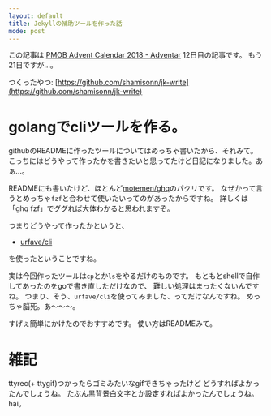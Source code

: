 ```yaml
---
layout: default
title: Jekyllの補助ツールを作った話
mode: post
---
```


この記事は [PMOB Advent Calendar 2018 - Adventar](https://adventar.org/calendars/3478) 12日目の記事です。
もう21日ですが…。

つくったやつ: [https://github.com/shamisonn/jk-write](https://github.com/shamisonn/jk-write)

<!--readmore-->

# golangでcliツールを作る。

githubのREADMEに作ったツールについてはめっちゃ書いたから、それみて。
こっちにはどうやって作ったかを書きたいと思ってたけど日記になりました。あぁ…。
 
READMEにも書いたけど、ほとんど[motemen/ghq](https://github.com/motemen/ghq)のパクリです。
なぜかって言うとめっちゃ`fzf`と合わせて使いたいってのがあったからですね。
詳しくは「ghq fzf」でググれば大体わかると思われますぞ。

つまりどうやって作ったかというと、

- [urfave/cli](https://github.com/urfave/cli)

を使ったということですね。

実は今回作ったツールは`cp`とか`ls`をやるだけのものです。
もともとshellで自作してあったのをgoで書き直しただけなので、
難しい処理はまったくないんですね。
つまり、そう、`urfave/cli`を使ってみました、ってだけなんですね。
めっちゃ脳死。あ〜〜〜。

すげぇ簡単にかけたのでおすすめです。
使い方はREADMEみて。

# 雑記

ttyrec(+ ttygif)つかったらゴミみたいなgifできちゃったけど
どうすればよかったんでしょうね。
たぶん黒背景白文字とか設定すればよかったんでしょうね。
hai。

